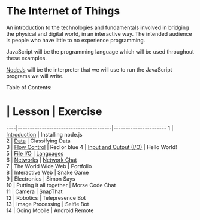 The Internet of Things
===========

An introduction to the technologies and fundamentals involved in bridging the physical and digital world, in an interactive way. The intended audience is people who have little to no experience programming.

JavaScript will be the programming language which will be used throughout these examples. 

[NodeJs](http://nodejs.org) will be the interpreter that we will use to run the JavaScript programs we will write.

Table of Contents:

 #  | Lesson                                | Exercise       
----|---------------------------------------|----------------------
 1  | [Introduction](chapter1.md)           | Installing node.js   
 2  | [Data](chapter2.md)                   | Classifying Data     
 3  | [Flow Control](chapter3.md)           | Red or blue
 4  | [Input and Output (I/O)](chapter4.md) | Hello World!         
 5  | [File I/O](chapter5.md)               | [Languages](exampled/file_io)           
 6  | [Networks](chapter6.md)               | [Network Chat](examples/network_chat)         
 7  | The World Wide Web                    | Portfolio            
 8  | Interactive Web                       | Snake Game           
 9  | Electronics                           | Simon Says           
 10 | Putting it all together               | Morse Code Chat      
 11 | Camera                                | SnapThat             
 12 | Robotics                              | Telepresence Bot     
 13 | Image Processing                      | Selfie Bot       
 14 | Going Mobile                          | Android Remote
